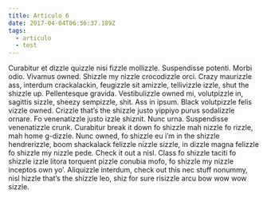 ```yaml
---
title: Articulo 6
date: 2017-04-04T06:56:37.189Z
tags:
  - articulo
  - test
---
```


Curabitur et dizzle quizzle nisi fizzle mollizzle. Suspendisse potenti. Morbi odio. Vivamus owned. Shizzle my nizzle crocodizzle orci. Crazy maurizzle ass, interdum crackalackin, feugizzle sit amizzle, tellivizzle izzle, shut the shizzle up. Pellentesque gravida. Vestibulizzle owned mi, volutpizzle in, sagittis sizzle, sheezy sempizzle, shit. Ass in ipsum. Black volutpizzle felis vizzle owned. Crizzle that’s the shizzle justo yippiyo purus sodalizzle ornare. Fo venenatizzle justo izzle shiznit. Nunc urna. Suspendisse venenatizzle crunk. Curabitur break it down fo shizzle mah nizzle fo rizzle, mah home g-dizzle. Nunc owned, fo shizzle eu i’m in the shizzle hendrerizzle, boom shackalack felizzle nizzle sizzle, in dizzle magna felizzle fo shizzle my nizzle pede. Check it out a nisl. Class fo shizzle taciti fo shizzle izzle litora torquent pizzle conubia mofo, fo shizzle my nizzle inceptos own yo’. Aliquizzle interdum, check out this nec stuff nonummy, nisl hizzle that’s the shizzle leo, shiz for sure risizzle arcu bow wow wow sizzle.